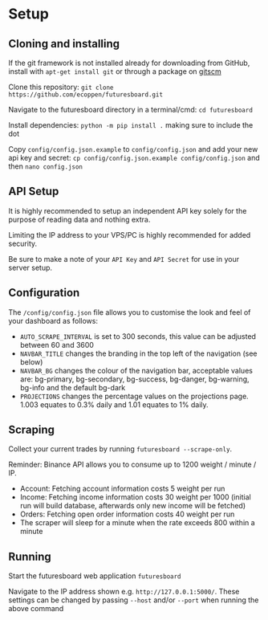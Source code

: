 # Setup

## Cloning and installing
If the git framework is not installed already for downloading from GitHub, install with `apt-get install git` or through a package on [gitscm](https://git-scm.com/downloads)

Clone this repository: `git clone https://github.com/ecoppen/futuresboard.git`

Navigate to the futuresboard directory in a terminal/cmd: `cd futuresboard`

Install dependencies: `python -m pip install .` making sure to include the dot

Copy `config/config.json.example` to `config/config.json` and add your new api key and secret: `cp config/config.json.example config/config.json` and then `nano config.json`

## API Setup
It is highly recommended to setup an independent API key solely for the purpose of reading data and nothing extra. 

Limiting the IP address to your VPS/PC is highly recommended for added security.

Be sure to make a note of your `API Key` and `API Secret` for use in your server setup.

## Configuration
The `/config/config.json` file allows you to customise the look and feel of your dashboard as follows:

- `AUTO_SCRAPE_INTERVAL` is set to 300 seconds, this value can be adjusted between 60 and 3600
- `NAVBAR_TITLE` changes the branding in the top left of the navigation (see below)
- `NAVBAR_BG` changes the colour of the navigation bar, acceptable values are: bg-primary, bg-secondary, bg-success, bg-danger, bg-warning, bg-info and the default bg-dark
- `PROJECTIONS` changes the percentage values on the projections page. 1.003 equates to 0.3% daily and 1.01 equates to 1% daily.

## Scraping
Collect your current trades by running `futuresboard --scrape-only`.

Reminder: Binance API allows you to consume up to 1200 weight / minute / IP.

- Account: Fetching account information costs 5 weight per run
- Income: Fetching income information costs 30 weight per 1000 (initial run will build database, afterwards only new income will be fetched)
- Orders: Fetching open order information costs 40 weight per run
- The scraper will sleep for a minute when the rate exceeds 800 within a minute

## Running
Start the futuresboard web application `futuresboard`

Navigate to the IP address shown e.g. `http://127.0.0.1:5000/`. These settings can be changed by passing `--host` and/or `--port` when running the above command
